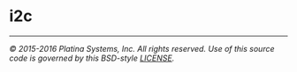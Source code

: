 # i2c

---

*&copy; 2015-2016 Platina Systems, Inc. All rights reserved.
Use of this source code is governed by this BSD-style [LICENSE].*

[LICENSE]: ../LICENSE
